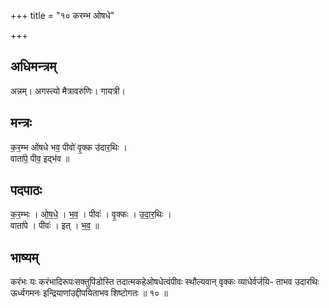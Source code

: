 +++
title = "१० करम्भ ओषधे"

+++
## अधिमन्त्रम्
अन्नम्। अगस्त्यो मैत्रावरुणिः। गायत्री।

## मन्त्रः
क॒र॒म्भ ओ॑षधे भव॒ पीवो॑ वृ॒क्क उ॑दार॒थिः ।  
वाता॑पे॒ पीव॒ इद्भ॑व ॥

## पदपाठः
क॒र॒म्भः । ओ॒ष॒धे॒ । भ॒व॒ । पीवः॑ । वृ॒क्कः । उ॒दा॒र॒थिः ।  
वाता॑पे । पीवः॑ । इत् । भ॒व॒ ॥

## भाष्यम्
करंभः यः करंभादिरूपःसक्तुपिंडोस्ति तदात्मकहेओषधेत्वंपीवः स्थौल्यवान् वृक्कः व्याधेर्वर्जयि- ताभव उदारथिः ऊर्ध्वगमनः इन्द्रियाणांउद्दीपयिताभव शिष्टोगतः ॥ १० ॥